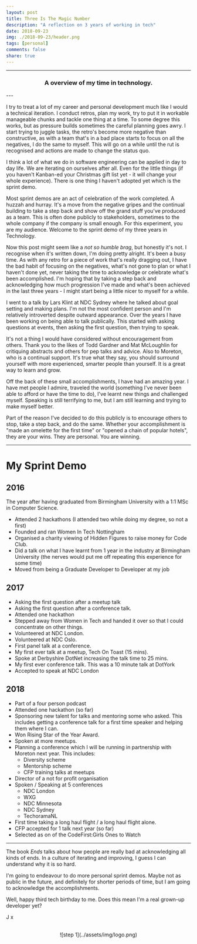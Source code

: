 ```yaml
---
layout: post
title: Three Is The Magic Number
description: "A reflection on 3 years of working in tech"
date: 2018-09-23
img: ./2018-09-23/header.png
tags: [personal]
comments: false
share: true
---
```


----
<center>
<h3> A overview of my time in technology. </h3>
</center>
--- 
<br/>


I try to treat a lot of my career and personal development much like I would a technical iteration. I conduct retros, plan my work, try to put it in workable manageable chunks and tackle one thing at a time. To some degree this works, but as pressure builds sometimes the careful planning goes awry. I start trying to juggle tasks, the retro's become more negative than constructive, as with a team that's in a bad place starts to focus on all the negatives, I do the same to myself. This will go on a while until the rut is recognised and actions are made to change the status quo.

I think a lot of what we do in software engineering can be applied in day to day life. We are iterating on ourselves after all. Even for the little things (if you haven't Kanban-ed your Christmas gift list yet - it will change your whole experience). There is one thing I haven't adopted yet which is the sprint demo. 

Most sprint demos are an act of celebration of the work completed. A huzzah and hurray. It's a move from the negative gripes and the continual building to take a step back and show off the grand stuff you've produced as a team. This is often done publicly to stakeholders, sometimes to the whole company if the company is small enough. For this experiment, you are my audience. Welcome to the sprint demo of my three years in Technology.

Now this post might seem like a _not so humble brag_, but honestly it's not. I recognise when it's written down, I'm doing pretty alright. It's been a busy time. As with any retro for a piece of work that's really dragging out, I have the bad habit of focusing on the negatives, what's not gone to plan or what I haven't done yet, never taking the time to acknowledge or celebrate what's been accomplished. I'm hoping that by taking a step back and acknowledging how much progression I've made and what's been achieved in the last three years - I might start being a little nicer to myself for a while.

I went to a talk by Lars Klint at NDC Sydney where he talked about goal setting and making plans. I'm not the most confident person and I'm relatively introverted despite outward appearance. Over the years I have been working on being able to talk publically. This started with asking questions at events, then asking the first question, then trying to speak.

It's not a thing I would have considered without encouragement from others. Thank you to the likes of Todd Gardner and Mat McLoughlin for critiquing abstracts and others for pep talks and advice. Also to Moreton, who is a continual support. It's true what they say, you should surround yourself with more experienced, smarter people than yourself. It is a great way to learn and grow. 

Off the back of these small accomplishments, I have had an amazing year. I have met people I admire, traveled the world (something I've never been able to afford or have the time to do), I've learnt new things and challenged myself. Speaking is still terrifying to me, but I am still learning and trying to make myself better.

Part of the reason I've decided to do this publicly is to encourage others to stop, take a step back, and do the same. Whether your accomplishment is "made an omelette for the first time" or "opened a chain of popular hotels", they are your wins. They are personal. You are winning. 

---

# My Sprint Demo

## 2016

The year after having graduated from Birmingham University with a 1:1 MSc in Computer Science.

- Attended 2 hackathons (I attended two while doing my degree, so not a first)
- Founded and ran Women In Tech Nottingham 
- Organised a charity viewing of Hidden Figures to raise money for Code Club.
- Did a talk on what I have learnt from 1 year in the industry at Birmingham University (the nerves would put me off repeating this experience for some time)
- Moved from being a Graduate Developer to Developer at my job

## 2017

- Asking the first question after a meetup talk
- Asking the first question after a conference talk. 
- Attended one hackathon
- Stepped away from Women in Tech and handed it over so that I could concentrate on other things.
- Volunteered at NDC London.
- Volunteered at NDC Oslo.
- First panel talk at a conference.
- My first ever talk at a meetup, Tech On Toast (15 mins).
- Spoke at Derbyshire DotNet increasing the talk time to 25 mins.
- My first ever conference talk. This was a 10 minute talk at DotYork
- Accepted to speak at NDC London

## 2018

- Part of a four person podcast
- Attended one hackathon (so far)
- Sponsoring new talent for talks and mentoring some who asked. This includes getting a conference talk for a first time speaker and helping them where I can.
- Won Rising Star of the Year Award.
- Spoken at more meetups.
- Planning a conference which I will be running in partnership with Moreton next year. This includes:
    - Diversity scheme
    - Mentorship scheme
    - CFP training talks at meetups
- Director of a not for profit organisation
- Spoken / Speaking at 5 conferences
    - NDC London
    - WXG
    - NDC Minnesota
    - NDC Sydney
    - TechoramaNL
- First time taking a long haul flight / a long haul flight alone.
- CFP accepted for 1 talk next year (so far)
- Selected as on of the CodeFirst:Girls Ones to Watch

--- 

The book _Ends_ talks about how people are really bad at acknowledging all kinds of ends. In a culture of iterating and improving, I guess I can understand why it is so hard.

I'm going to endeavour to do more personal sprint demos. Maybe not as public in the future, and definitely for shorter periods of time, but I am going to acknowledge the accomplishments.

Well, happy third tech birthday to me. Does this mean I'm a real grown-up developer yet?

J x

<br/>
<div style="text-align:center; width:80%; margin-left: 10%;" markdown="1">
![step 1](../assets/img/logo.png)
</div> 
<br/>